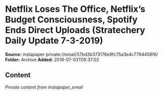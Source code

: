 # Netflix Loses The Office, Netflix’s Budget Consciousness, Spotify Ends Direct Uploads (Stratechery Daily Update 7-3-2019)

**Source:** instapaper-private://email/57bd3b373176e9fc75a3e4c7794458f6/
**Folder:** Archive
**Added:** 2019-07-03T05:37:02




## Content
*Private content from instapaper_email*

